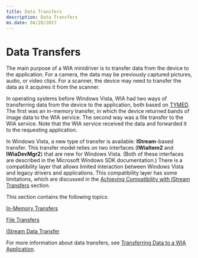 ```yaml
---
title: Data Transfers
description: Data Transfers
ms.date: 04/20/2017
---
```


# Data Transfers





The main purpose of a WIA minidriver is to transfer data from the device to the application. For a camera, the data may be previously captured pictures, audio, or video clips. For a scanner, the device may need to transfer the data as it acquires it from the scanner.

In operating systems before Windows Vista, WIA had two ways of transferring data from the device to the application, both based on [TYMED](understanding-tymed.md). The first was an in-memory transfer, in which the device returned bands of image data to the WIA service. The second way was a file transfer to the WIA service. Note that the WIA service received the data and forwarded it to the requesting application.

In Windows Vista, a new type of transfer is available: **IStream**-based transfer. This transfer model relies on two interfaces (**IWiaItem2** and **IWiaDevMgr2**) that are new for Windows Vista. (Both of these interfaces are described in the Microsoft Windows SDK documentation.) There is a compatibility layer that allows limited interaction between Windows Vista and legacy drivers and applications. This compatibility layer has some limitations, which are discussed in the [Achieving Compatibility with IStream Transfers](achieving-compatibility-with-istream-transfers.md) section.

This section contains the following topics:

[In-Memory Transfers](in-memory-transfers.md)

[File Transfers](file-transfers.md)

[IStream Data Transfer](istream-data-transfers.md)

For more information about data transfers, see [Transferring Data to a WIA Application](transferring-data-to-a-wia-application.md).

 

 




